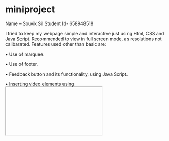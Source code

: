 # miniproject
Name – Souvik Sil
Student Id- 658948518

I tried to keep my webpage simple and interactive just using Html, CSS and Java Script.
Recommended to view in full screen mode, as resolutions not calibarated.
Features used other than basic are:

•	Use of marquee.

•	Use of footer.

•	Feedback button and its functionality, using Java Script.

•	Inserting video elements using <iframe> and <video> element.

•	Use of nav bar

•	Use of flex box

•	Use of position element

•	Have css for small and medium screen for mobile compatibility without use of any third party addons like bootstrap.

•	Use of dropdown content 

